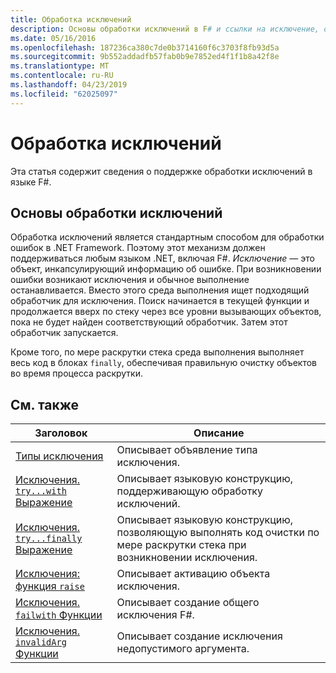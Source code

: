 ```yaml
---
title: Обработка исключений
description: Основы обработки исключений в F# и ссылки на исключение, обработка выражения и функции.
ms.date: 05/16/2016
ms.openlocfilehash: 187236ca380c7de0b3714160f6c3703f8fb93d5a
ms.sourcegitcommit: 9b552addadfb57fab0b9e7852ed4f1f1b8a42f8e
ms.translationtype: MT
ms.contentlocale: ru-RU
ms.lasthandoff: 04/23/2019
ms.locfileid: "62025097"
---
```

# <a name="exception-handling"></a>Обработка исключений

Эта статья содержит сведения о поддержке обработки исключений в языке F#.

## <a name="exception-handling-basics"></a>Основы обработки исключений
Обработка исключений является стандартным способом для обработки ошибок в .NET Framework. Поэтому этот механизм должен поддерживаться любым языком .NET, включая F#. *Исключение* — это объект, инкапсулирующий информацию об ошибке. При возникновении ошибки возникают исключения и обычное выполнение останавливается. Вместо этого среда выполнения ищет подходящий обработчик для исключения. Поиск начинается в текущей функции и продолжается вверх по стеку через все уровни вызывающих объектов, пока не будет найден соответствующий обработчик. Затем этот обработчик запускается.

Кроме того, по мере раскрутки стека среда выполнения выполняет весь код в блоках `finally`, обеспечивая правильную очистку объектов во время процесса раскрутки.

## <a name="related-topics"></a>См. также

|Заголовок|Описание|
|-----|-----------|
|[Типы исключения](exception-types.md)|Описывает объявление типа исключения.|
|[Исключения. `try...with` Выражение](the-try-with-expression.md)|Описывает языковую конструкцию, поддерживающую обработку исключений.|
|[Исключения. `try...finally` Выражение](the-try-finally-expression.md)|Описывает языковую конструкцию, позволяющую выполнять код очистки по мере раскрутки стека при возникновении исключения.|
|[Исключения: функция `raise`](the-raise-Function.md)|Описывает активацию объекта исключения.|
|[Исключения. `failwith` Функции](the-failwith-function.md)|Описывает создание общего исключения F#.|
|[Исключения. `invalidArg` Функции](the-invalidArg-function.md)|Описывает создание исключения недопустимого аргумента.|